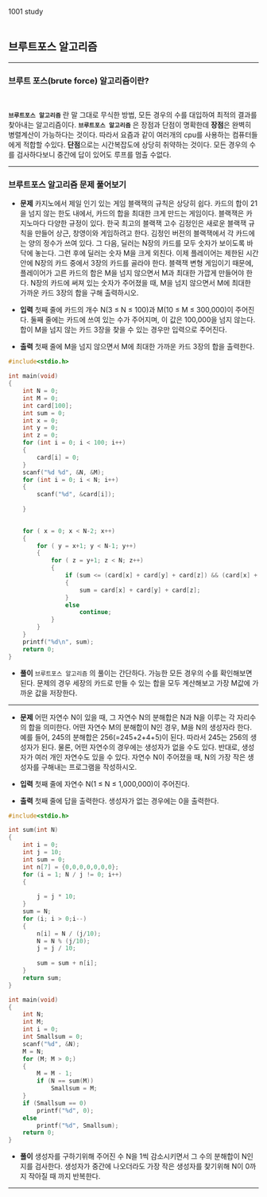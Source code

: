 1001 study<br><br>

## 브루트포스 알고리즘
<hr>

### 브루트 포스(brute force) 알고리즘이란?
<br>

**`브루트포스 알고리즘`** 란 말 그대로 무식한 방법, 모든 경우의 수를 대입하여 최적의 결과를 찾아내는 알고리즘이다.
**`브루트포스 알고리즘`** 은 장점과 단점이 명확한데 **장점**은 완벽히 병렬계산이 가능하다는 것이다. 따라서 요즘과 같이 여러개의 cpu를 사용하는 컴퓨터들에게 적합할 수있다. 
 **단점**으로는 시간복잡도에 상당히 취약하는 것이다. 모든 경우의 수를 검사하다보니 중간에 답이 있어도 루프를 멈출 수없다.

<hr>

### 브루트포스 알고리즘 문제 풀어보기

* __문제__ 
카지노에서 제일 인기 있는 게임 블랙잭의 규칙은 상당히 쉽다. 카드의 합이 21을 넘지 않는 한도 내에서, 카드의 합을 최대한 크게 만드는 게임이다. 블랙잭은 카지노마다 다양한 규정이 있다.
한국 최고의 블랙잭 고수 김정인은 새로운 블랙잭 규칙을 만들어 상근, 창영이와 게임하려고 한다.
김정인 버전의 블랙잭에서 각 카드에는 양의 정수가 쓰여 있다. 그 다음, 딜러는 N장의 카드를 모두 숫자가 보이도록 바닥에 놓는다. 그런 후에 딜러는 숫자 M을 크게 외친다.
이제 플레이어는 제한된 시간 안에 N장의 카드 중에서 3장의 카드를 골라야 한다. 블랙잭 변형 게임이기 때문에, 플레이어가 고른 카드의 합은 M을 넘지 않으면서 M과 최대한 가깝게 만들어야 한다.
N장의 카드에 써져 있는 숫자가 주어졌을 때, M을 넘지 않으면서 M에 최대한 가까운 카드 3장의 합을 구해 출력하시오.
* __입력__ 
첫째 줄에 카드의 개수 N(3 ≤ N ≤ 100)과 M(10 ≤ M ≤ 300,000)이 주어진다. 둘째 줄에는 카드에 쓰여 있는 수가 주어지며, 이 값은 100,000을 넘지 않는다.
합이 M을 넘지 않는 카드 3장을 찾을 수 있는 경우만 입력으로 주어진다.

* __출력__
첫째 줄에 M을 넘지 않으면서 M에 최대한 가까운 카드 3장의 합을 출력한다.

```c
#include<stdio.h>

int main(void)
{
	int N = 0;
	int M = 0;
	int card[100];
	int sum = 0;
	int x = 0;
	int y = 0;
	int z = 0;
	for (int i = 0; i < 100; i++)
	{
		card[i] = 0;
	}
	scanf("%d %d", &N, &M);
	for (int i = 0; i < N; i++)
	{
		scanf("%d", &card[i]);
		
	}

	
	for ( x = 0; x < N-2; x++)
	{
		for ( y = x+1; y < N-1; y++)
		{
			for ( z = y+1; z < N; z++)
			{
				if (sum <= (card[x] + card[y] + card[z]) && (card[x] + card[y] + card[z]) <= M)
				{
					sum = card[x] + card[y] + card[z];
				}
				else
					continue;
			}
		}
	}
	printf("%d\n", sum);
	return 0;
}
```
* **풀이**
`브루트포스 알고리즘` 의 풀이는 간단하다. 가능한 모든 경우의 수를 확인해보면 된다. 문제의 경우 세장의 카드로 만들 수 있는 합을 모두 계산해보고 가장 M값에 가까운 값을 저장한다.

<hr>

* __문제__ 
어떤 자연수 N이 있을 때, 그 자연수 N의 분해합은 N과 N을 이루는 각 자리수의 합을 의미한다. 어떤 자연수 M의 분해합이 N인 경우, M을 N의 생성자라 한다. 예를 들어, 245의 분해합은 256(=245+2+4+5)이 된다. 따라서 245는 256의 생성자가 된다. 물론, 어떤 자연수의 경우에는 생성자가 없을 수도 있다. 반대로, 생성자가 여러 개인 자연수도 있을 수 있다.
자연수 N이 주어졌을 때, N의 가장 작은 생성자를 구해내는 프로그램을 작성하시오.
* __입력__ 
첫째 줄에 자연수 N(1 ≤ N ≤ 1,000,000)이 주어진다.

* __출력__
첫째 줄에 답을 출력한다. 생성자가 없는 경우에는 0을 출력한다.

```c
#include<stdio.h>

int sum(int N)
{
	int i = 0;
	int j = 10;
	int sum = 0;
	int n[7] = {0,0,0,0,0,0,0};
	for (i = 1; N / j != 0; i++)
	{
		
		j = j * 10;
	}
	sum = N;
	for (i; i > 0;i--)
	{
		n[i] = N / (j/10);
		N = N % (j/10);
		j = j / 10;
	
		sum = sum + n[i];
	}
	return sum;
}

int main(void)
{
	int N;
	int M;
	int i = 0;
	int Smallsum = 0;
	scanf("%d", &N);
	M = N;
	for (M; M > 0;)
	{
		M = M - 1;
		if (N == sum(M))
			Smallsum = M;
	}
	if (Smallsum == 0)
		printf("%d", 0);
	else
		printf("%d", Smallsum);
	return 0;
}
```
* **풀이**
생성자를 구하기위해 주어진 수 N을 1씩 감소시키면서 그 수의 분해합이 N인지를 검사한다. 생성자가 중간에 나오더라도 가장 작은 생성자를 찾기위해 N이 0까지 작아질 때 까지 반복한다.
<hr>